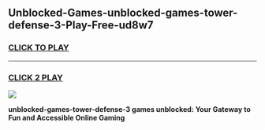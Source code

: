 
## Unblocked-Games-unblocked-games-tower-defense-3-Play-Free-ud8w7
<h3>
<a href="https://premium76.site?title=unblocked-games-tower-defense-3&ref=12A">CLICK TO PLAY</a></h3>
<hr>

<h3>
<a href="https://premium76.site?title=unblocked-games-tower-defense-3&ref=12A">CLICK 2 PLAY</a>
  
</h3>

<a href="https://premium76.site?title=unblocked-games-tower-defense-3&ref=12A"><img src="https://clearcache.store/games.png"></a>


**unblocked-games-tower-defense-3 games unblocked: Your Gateway to Fun and Accessible Online Gaming**
